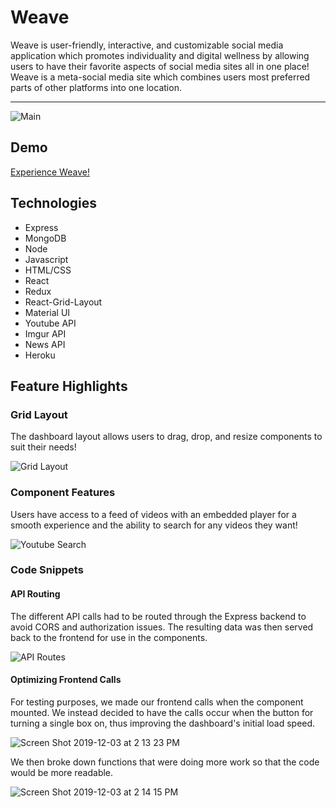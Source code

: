 # Weave
Weave is user-friendly, interactive, and customizable social media application which promotes individuality and digital wellness by allowing users to have their favorite aspects of social media sites all in one place! Weave is a meta-social media site which combines users most preferred parts of other platforms into one location.

---

![Main](https://user-images.githubusercontent.com/51393952/70079389-8011ba80-15b9-11ea-97c9-6c2df8e4526f.jpg)

## Demo

[Experience Weave!](https://weave-mern.herokuapp.com/#/)

## Technologies
  + Express
  + MongoDB
  + Node
  + Javascript
  + HTML/CSS
  + React
  + Redux
  + React-Grid-Layout
  + Material UI
  + Youtube API
  + Imgur API
  + News API
  + Heroku
  
 ## Feature Highlights
 
 ### Grid Layout
 
 The dashboard layout allows users to drag, drop, and resize components to suit their needs!
 
 ![Grid Layout](https://user-images.githubusercontent.com/51393952/70091925-04703780-15d2-11ea-9775-56321959160d.gif)
 
 ### Component Features
 
 Users have access to a feed of videos with an embedded player for a smooth experience and the ability to search for any videos they want!
 
 ![Youtube Search](https://user-images.githubusercontent.com/51393952/70092509-49e13480-15d3-11ea-90c4-aa490df0b26f.gif)
 
### Code Snippets

#### API Routing
  The different API calls had to be routed through the Express backend to avoid CORS and authorization issues. The resulting data was then served back to the frontend for use in the components.
  
![API Routes](https://user-images.githubusercontent.com/51393952/70092889-1e127e80-15d4-11ea-8f2c-6842e108eed7.jpg)

#### Optimizing Frontend Calls

  For testing purposes, we made our frontend calls when the component mounted. We instead decided to have the calls occur when the button for turning a single box on, thus improving the dashboard's initial load speed.
  
![Screen Shot 2019-12-03 at 2 13 23 PM](https://user-images.githubusercontent.com/43099538/70095642-253c8b00-15da-11ea-9375-c293a7648f93.png)

  We then broke down functions that were doing more work so that the code would be more readable. 
  
  ![Screen Shot 2019-12-03 at 2 14 15 PM](https://user-images.githubusercontent.com/43099538/70095641-240b5e00-15da-11ea-8a65-dfcab5191314.png)

